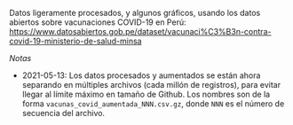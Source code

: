 Datos ligeramente procesados, y algunos gráficos, usando los datos abiertos sobre vacunaciones COVID-19 en Perú: https://www.datosabiertos.gob.pe/dataset/vacunaci%C3%B3n-contra-covid-19-ministerio-de-salud-minsa

*Notas*

- 2021-05-13: Los datos procesados y aumentados se están ahora separando en múltiples archivos (cada millón de registros), para evitar llegar al límite máximo en tamaño de Github. Los nombres son de la forma `vacunas_covid_aumentada_NNN.csv.gz`, donde `NNN` es el número de secuencia del archivo.